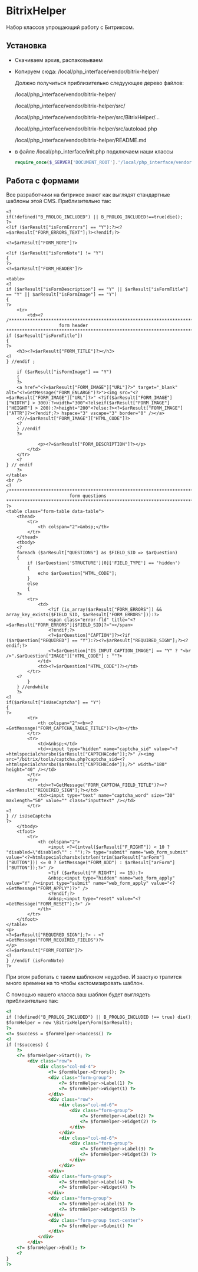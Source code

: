 # BitrixHelper

Набор классов упрощающий работу с Битриксом.


## Установка

 * Скачиваем архив, распаковываем
 * Копируем сюда: /local/php_interface/vendor/bitrix-helper/
 
	Должно получиться приблизительно следуующее дерево файлов:

	/local/php_interface/vendor/bitrix-helper/

	/local/php_interface/vendor/bitrix-helper/src/

	/local/php_interface/vendor/bitrix-helper/src/BitrixHelper/...

	/local/php_interface/vendor/bitrix-helper/src/autoload.php

	/local/php_interface/vendor/bitrix-helper/README.md
 * в файле /local/php_interface/init.php подключаем наши классы
 
	 ```php
	 require_once($_SERVER['DOCUMENT_ROOT'].'/local/php_interface/vendor/bitrix-helper/src/autoload.php'); // BitrixHelper
	 ```

## Работа с формами

Все разработчики на битриксе знают как выглядят стандартные шаблоны этой CMS. Приблизительно так:

```
<?
if(!defined("B_PROLOG_INCLUDED") || B_PROLOG_INCLUDED!==true)die();
?>
<?if ($arResult["isFormErrors"] == "Y"):?><?=$arResult["FORM_ERRORS_TEXT"];?><?endif;?>

<?=$arResult["FORM_NOTE"]?>

<?if ($arResult["isFormNote"] != "Y")
{
?>
<?=$arResult["FORM_HEADER"]?>

<table>
<?
if ($arResult["isFormDescription"] == "Y" || $arResult["isFormTitle"] == "Y" || $arResult["isFormImage"] == "Y")
{
?>
	<tr>
		<td><?
/***********************************************************************************
					form header
***********************************************************************************/
if ($arResult["isFormTitle"])
{
?>
	<h3><?=$arResult["FORM_TITLE"]?></h3>
<?
} //endif ;

	if ($arResult["isFormImage"] == "Y")
	{
	?>
	<a href="<?=$arResult["FORM_IMAGE"]["URL"]?>" target="_blank" alt="<?=GetMessage("FORM_ENLARGE")?>"><img src="<?=$arResult["FORM_IMAGE"]["URL"]?>" <?if($arResult["FORM_IMAGE"]["WIDTH"] > 300):?>width="300"<?elseif($arResult["FORM_IMAGE"]["HEIGHT"] > 200):?>height="200"<?else:?><?=$arResult["FORM_IMAGE"]["ATTR"]?><?endif;?> hspace="3" vscape="3" border="0" /></a>
	<?//=$arResult["FORM_IMAGE"]["HTML_CODE"]?>
	<?
	} //endif
	?>

			<p><?=$arResult["FORM_DESCRIPTION"]?></p>
		</td>
	</tr>
	<?
} // endif
	?>
</table>
<br />
<?
/***********************************************************************************
						form questions
***********************************************************************************/
?>
<table class="form-table data-table">
	<thead>
		<tr>
			<th colspan="2">&nbsp;</th>
		</tr>
	</thead>
	<tbody>
	<?
	foreach ($arResult["QUESTIONS"] as $FIELD_SID => $arQuestion)
	{
		if ($arQuestion['STRUCTURE'][0]['FIELD_TYPE'] == 'hidden')
		{
			echo $arQuestion["HTML_CODE"];
		}
		else
		{
	?>
		<tr>
			<td>
				<?if (is_array($arResult["FORM_ERRORS"]) && array_key_exists($FIELD_SID, $arResult['FORM_ERRORS'])):?>
				<span class="error-fld" title="<?=$arResult["FORM_ERRORS"][$FIELD_SID]?>"></span>
				<?endif;?>
				<?=$arQuestion["CAPTION"]?><?if ($arQuestion["REQUIRED"] == "Y"):?><?=$arResult["REQUIRED_SIGN"];?><?endif;?>
				<?=$arQuestion["IS_INPUT_CAPTION_IMAGE"] == "Y" ? "<br />".$arQuestion["IMAGE"]["HTML_CODE"] : ""?>
			</td>
			<td><?=$arQuestion["HTML_CODE"]?></td>
		</tr>
	<?
		}
	} //endwhile
	?>
<?
if($arResult["isUseCaptcha"] == "Y")
{
?>
		<tr>
			<th colspan="2"><b><?=GetMessage("FORM_CAPTCHA_TABLE_TITLE")?></b></th>
		</tr>
		<tr>
			<td>&nbsp;</td>
			<td><input type="hidden" name="captcha_sid" value="<?=htmlspecialcharsbx($arResult["CAPTCHACode"]);?>" /><img src="/bitrix/tools/captcha.php?captcha_sid=<?=htmlspecialcharsbx($arResult["CAPTCHACode"]);?>" width="180" height="40" /></td>
		</tr>
		<tr>
			<td><?=GetMessage("FORM_CAPTCHA_FIELD_TITLE")?><?=$arResult["REQUIRED_SIGN"];?></td>
			<td><input type="text" name="captcha_word" size="30" maxlength="50" value="" class="inputtext" /></td>
		</tr>
<?
} // isUseCaptcha
?>
	</tbody>
	<tfoot>
		<tr>
			<th colspan="2">
				<input <?=(intval($arResult["F_RIGHT"]) < 10 ? "disabled=\"disabled\"" : "");?> type="submit" name="web_form_submit" value="<?=htmlspecialcharsbx(strlen(trim($arResult["arForm"]["BUTTON"])) <= 0 ? GetMessage("FORM_ADD") : $arResult["arForm"]["BUTTON"]);?>" />
				<?if ($arResult["F_RIGHT"] >= 15):?>
				&nbsp;<input type="hidden" name="web_form_apply" value="Y" /><input type="submit" name="web_form_apply" value="<?=GetMessage("FORM_APPLY")?>" />
				<?endif;?>
				&nbsp;<input type="reset" value="<?=GetMessage("FORM_RESET");?>" />
			</th>
		</tr>
	</tfoot>
</table>
<p>
<?=$arResult["REQUIRED_SIGN"];?> - <?=GetMessage("FORM_REQUIRED_FIELDS")?>
</p>
<?=$arResult["FORM_FOOTER"]?>
<?
} //endif (isFormNote)
?>
```

При этом работать с таким шаблоном неудобно. И заастую тратится много времени на то чтобы кастомизировать шаблон.

С помощью нашего класса ваш шаблон будет выглядеть приблизительно так:

```html
<?
if (!defined("B_PROLOG_INCLUDED") || B_PROLOG_INCLUDED !== true) die();
$formHelper = new \BitrixHelper\Form($arResult);
?>
<?= $success = $formHelper->Success() ?>
<?
if (!$success) {
	?>
	<?= $formHelper->Start(); ?>
		<div class="row">
			<div class="col-md-4">
				<?= $formHelper->Errors(); ?>
				<div class="form-group">
					<?= $formHelper->Label(1) ?>
					<?= $formHelper->Widget(1) ?>
				</div>
				<div class="row">
					<div class="col-md-6">
						<div class="form-group">
							<?= $formHelper->Label(2) ?>
							<?= $formHelper->Widget(2) ?>
						</div>
					</div>
					<div class="col-md-6">
						<div class="form-group">
							<?= $formHelper->Label(3) ?>
							<?= $formHelper->Widget(3) ?>
						</div>
					</div>
				</div>
				<div class="form-group">
					<?= $formHelper->Label(4) ?>
					<?= $formHelper->Widget(4) ?>
				</div>
				<div class="form-group">
					<?= $formHelper->Label(5) ?>
					<?= $formHelper->Widget(5) ?>
				</div>
				<div class="form-group text-center">
					<?= $formHelper->Submit() ?>
				</div>
			</div>
		</div>
	<?= $formHelper->End(); ?>
	<?
}
?>
```